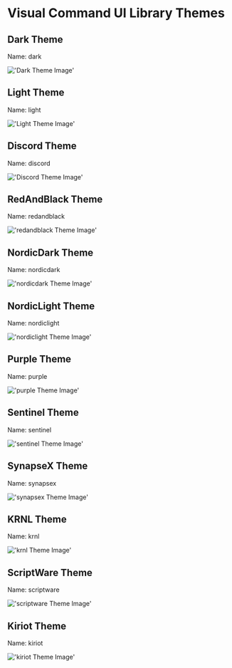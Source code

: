 # Visual Command UI Library Themes

## Dark Theme
Name: dark

!['Dark Theme Image'](Images/dark.png 'Dark Theme')

## Light Theme
Name: light

!['Light Theme Image'](Images/light.png 'Light Theme')

## Discord Theme
Name: discord

!['Discord Theme Image'](Images/discord.png 'Discord Theme')

## RedAndBlack Theme
Name: redandblack

!['redandblack Theme Image'](Images/redandblack.png 'redandblack Theme')

## NordicDark Theme
Name: nordicdark

!['nordicdark Theme Image'](Images/nordicdark.png 'nordicdark Theme')

## NordicLight Theme
Name: nordiclight

!['nordiclight Theme Image'](Images/nordiclight.png 'nordiclight Theme')

## Purple Theme
Name: purple

!['purple Theme Image'](Images/purple.png 'purple Theme')

## Sentinel Theme
Name: sentinel

!['sentinel Theme Image'](Images/sentinel.png 'sentinel Theme')

## SynapseX Theme
Name: synapsex

!['synapsex Theme Image'](Images/synapsex.png 'synapsex Theme')

## KRNL Theme
Name: krnl

!['krnl Theme Image'](Images/krnl.png 'krnl Theme')

## ScriptWare Theme
Name: scriptware

!['scriptware Theme Image'](Images/scriptware.png 'scriptware Theme')

## Kiriot Theme
Name: kiriot

!['kiriot Theme Image'](Images/kiriot.png 'kiriot Theme')